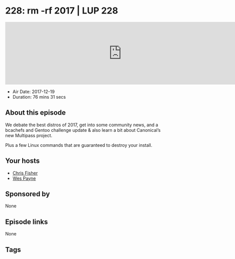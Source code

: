 # 228: rm -rf 2017 | LUP 228

<iframe src="https://player.fireside.fm/v2/RUkczH-V+Ry8tYGHb?theme=dark" width="740" height="200" frameborder="0" scrolling="no"></iframe>

* Air Date: 2017-12-19
* Duration: 76 mins 31 secs

## About this episode

We debate the best distros of 2017, get into some community news, and a bcachefs and Gentoo challenge update & also learn a bit about Canonical’s new Multipass project.

Plus a few Linux commands that are guaranteed to destroy your install.

## Your hosts
* [Chris Fisher](https://linuxunplugged.com/hosts/chrislas)
* [Wes Payne](https://linuxunplugged.com/hosts/wes)

## Sponsored by

None



## Episode links

None



## Tags

